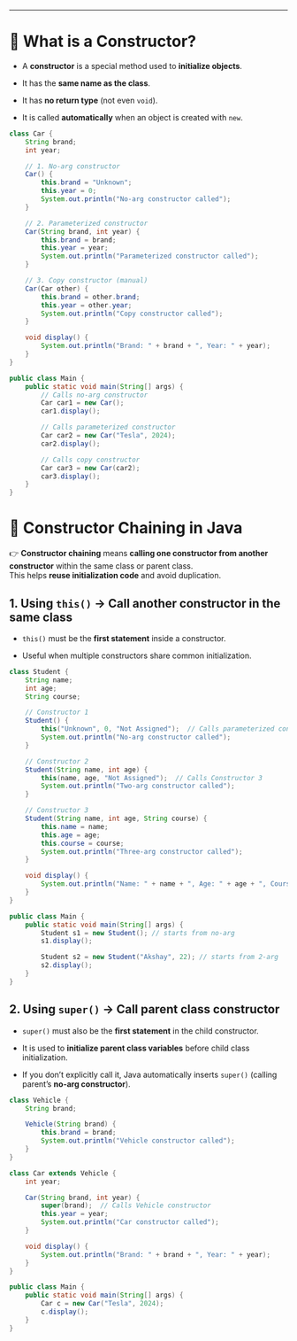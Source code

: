 
---

# 🔹 What is a Constructor?

- A **constructor** is a special method used to **initialize objects**.
    
- It has the **same name as the class**.
    
- It has **no return type** (not even `void`).
    
- It is called **automatically** when an object is created with `new`.

```java
class Car {
    String brand;
    int year;

    // 1. No-arg constructor
    Car() {
        this.brand = "Unknown";
        this.year = 0;
        System.out.println("No-arg constructor called");
    }

    // 2. Parameterized constructor
    Car(String brand, int year) {
        this.brand = brand;
        this.year = year;
        System.out.println("Parameterized constructor called");
    }

    // 3. Copy constructor (manual)
    Car(Car other) {
        this.brand = other.brand;
        this.year = other.year;
        System.out.println("Copy constructor called");
    }

    void display() {
        System.out.println("Brand: " + brand + ", Year: " + year);
    }
}

public class Main {
    public static void main(String[] args) {
        // Calls no-arg constructor
        Car car1 = new Car();
        car1.display();

        // Calls parameterized constructor
        Car car2 = new Car("Tesla", 2024);
        car2.display();

        // Calls copy constructor
        Car car3 = new Car(car2);
        car3.display();
    }
}
```

# 🔹 Constructor Chaining in Java

👉 **Constructor chaining** means **calling one constructor from another constructor** within the same class or parent class.  
This helps **reuse initialization code** and avoid duplication.

## 1. **Using `this()` → Call another constructor in the same class**

- `this()` must be the **first statement** inside a constructor.
    
- Useful when multiple constructors share common initialization.

```java
class Student {
    String name;
    int age;
    String course;

    // Constructor 1
    Student() {
        this("Unknown", 0, "Not Assigned");  // Calls parameterized constructor
        System.out.println("No-arg constructor called");
    }

    // Constructor 2
    Student(String name, int age) {
        this(name, age, "Not Assigned");  // Calls Constructor 3
        System.out.println("Two-arg constructor called");
    }

    // Constructor 3
    Student(String name, int age, String course) {
        this.name = name;
        this.age = age;
        this.course = course;
        System.out.println("Three-arg constructor called");
    }

    void display() {
        System.out.println("Name: " + name + ", Age: " + age + ", Course: " + course);
    }
}

public class Main {
    public static void main(String[] args) {
        Student s1 = new Student(); // starts from no-arg
        s1.display();

        Student s2 = new Student("Akshay", 22); // starts from 2-arg
        s2.display();
    }
}
```

## 2. **Using `super()` → Call parent class constructor**

- `super()` must also be the **first statement** in the child constructor.
    
- It is used to **initialize parent class variables** before child class initialization.
    
- If you don’t explicitly call it, Java automatically inserts `super()` (calling parent’s **no-arg constructor**).

```java
class Vehicle {
    String brand;

    Vehicle(String brand) {
        this.brand = brand;
        System.out.println("Vehicle constructor called");
    }
}

class Car extends Vehicle {
    int year;

    Car(String brand, int year) {
        super(brand);  // Calls Vehicle constructor
        this.year = year;
        System.out.println("Car constructor called");
    }

    void display() {
        System.out.println("Brand: " + brand + ", Year: " + year);
    }
}

public class Main {
    public static void main(String[] args) {
        Car c = new Car("Tesla", 2024);
        c.display();
    }
}
```

